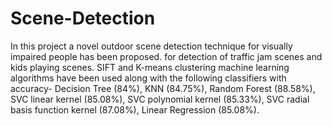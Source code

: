 # Scene-Detection
In this project  a novel outdoor scene detection technique for visually impaired people has been proposed. for detection of traffic jam scenes and kids playing scenes. SIFT and K-means clustering machine learning algorithms have been used along with the following classifiers with accuracy- Decision Tree (84%), KNN (84.75%), Random Forest (88.58%), SVC linear kernel (85.08%), SVC polynomial kernel (85.33%), SVC radial basis function kernel (87.08%), Linear Regression (85.08%).
